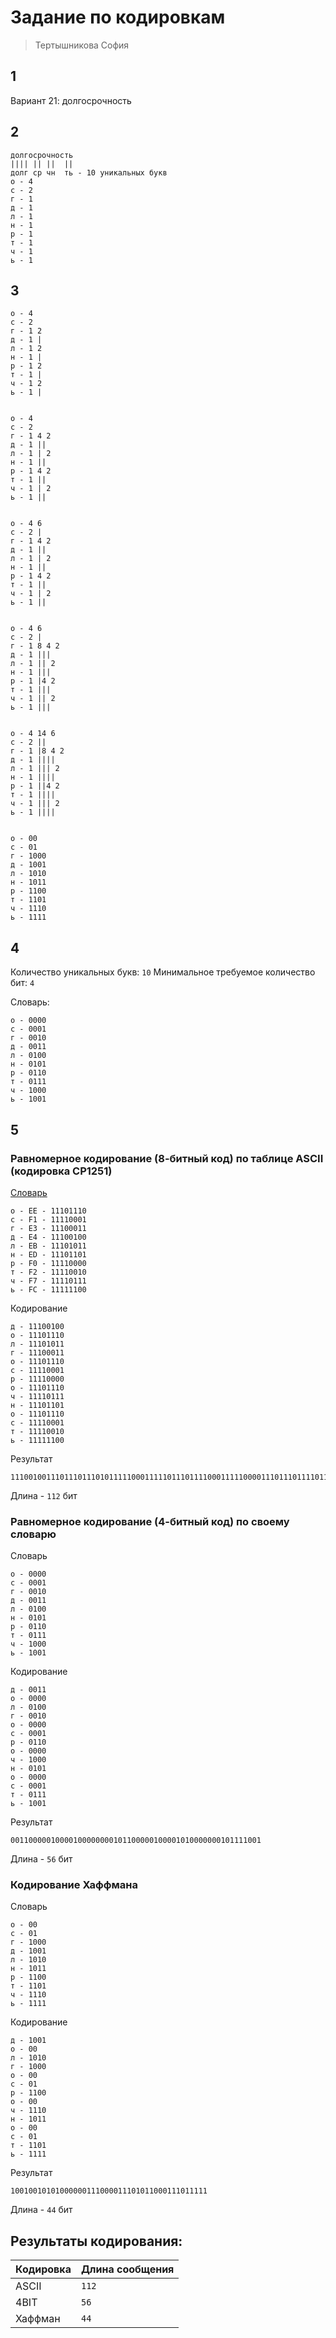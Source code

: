 # Задание по кодировкам
> Тертышникова София
## 1
Вариант 21: долгосрочность
## 2
```
долгосрочность
|||| || ||  ||
долг ср чн  ть - 10 уникальных букв
о - 4
с - 2
г - 1
д - 1
л - 1
н - 1
р - 1
т - 1
ч - 1
ь - 1
```
## 3 
```
о - 4 
с - 2 
г - 1 2
д - 1 |
л - 1 2
н - 1 |
р - 1 2
т - 1 |
ч - 1 2
ь - 1 |


о - 4 
с - 2 
г - 1 4 2
д - 1 ||
л - 1 | 2
н - 1 ||
р - 1 4 2
т - 1 ||
ч - 1 | 2
ь - 1 ||


о - 4 6
с - 2 |
г - 1 4 2
д - 1 ||
л - 1 | 2
н - 1 ||
р - 1 4 2
т - 1 ||
ч - 1 | 2
ь - 1 ||


о - 4 6
с - 2 |
г - 1 8 4 2
д - 1 |||
л - 1 || 2
н - 1 |||
р - 1 |4 2
т - 1 |||
ч - 1 || 2
ь - 1 |||


о - 4 14 6
с - 2 ||
г - 1 |8 4 2
д - 1 ||||
л - 1 ||| 2
н - 1 ||||
р - 1 ||4 2
т - 1 ||||
ч - 1 ||| 2
ь - 1 ||||


о - 00
с - 01
г - 1000
д - 1001
л - 1010
н - 1011
р - 1100
т - 1101
ч - 1110
ь - 1111
```

## 4
Количество уникальных букв: `10`
Минимальное требуемое количество бит: `4`

Словарь:
```
о - 0000
с - 0001
г - 0010
д - 0011
л - 0100
н - 0101
р - 0110
т - 0111
ч - 1000
ь - 1001
```
## 5 

### Равномерное кодирование (8-битный код) по таблице ASCII (кодировка CP1251)

[Словарь](https://ru.wikipedia.org/wiki/Windows-1251)

```
о - EE - 11101110
с - F1 - 11110001
г - E3 - 11100011
д - E4 - 11100100
л - EB - 11101011
н - ED - 11101101
р - F0 - 11110000
т - F2 - 11110010
ч - F7 - 11110111
ь - FC - 11111100
```

Кодирование
```
д - 11100100
о - 11101110
л - 11101011
г - 11100011
о - 11101110
с - 11110001
р - 11110000
о - 11101110
ч - 11110111
н - 11101101
о - 11101110
с - 11110001
т - 11110010
ь - 11111100
```

Результат
```
1110010011101110111010111110001111101110111100011111000011101110111101111110110111101110111100011111001011111100
```
Длина -  `112` бит

### Равномерное кодирование (4-битный код) по своему словарю
Словарь
```
о - 0000
с - 0001
г - 0010
д - 0011
л - 0100
н - 0101
р - 0110
т - 0111
ч - 1000
ь - 1001
```

Кодирование
```
д - 0011
о - 0000
л - 0100
г - 0010
о - 0000
с - 0001
р - 0110
о - 0000
ч - 1000
н - 0101
о - 0000
с - 0001
т - 0111
ь - 1001
```

Результат
```
00110000010000100000000101100000100001010000000101111001
```
Длина - `56` бит

### Кодирование Хаффмана
Словарь 
```
о - 00
с - 01
г - 1000
д - 1001
л - 1010
н - 1011
р - 1100
т - 1101
ч - 1110
ь - 1111
```

Кодирование
```
д - 1001
о - 00
л - 1010
г - 1000
о - 00
с - 01
р - 1100
о - 00
ч - 1110
н - 1011
о - 00
с - 01
т - 1101
ь - 1111
```

Результат
```
10010010101000000111000011101011000111011111
```
Длина - `44` бит

## Результаты кодирования:

| Кодировка | Длина сообщения |
|-----------|-----------------|
| ASCII     | `112`           |
| 4BIT      | `56`            |
| Хаффман   | `44`            |
